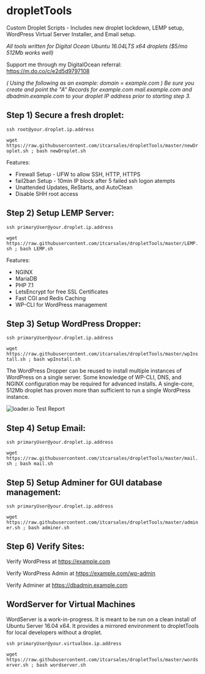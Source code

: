# dropletTools
Custom Droplet Scripts - Includes new droplet lockdown, LEMP setup, WordPress Virtual Server Installer, and Email setup.

*All tools written for Digital Ocean Ubuntu 16.04LTS x64 droplets ($5/mo 512Mb works well)*

Support me through my DigitalOcean referral: https://m.do.co/c/e2d5d9797108



*( Using the following as an example: domain = example.com ) Be sure you create and point the "A" Records for example.com mail.example.com and dbadmin.example.com to your droplet IP address prior to starting step 3.*

## Step 1) Secure a fresh droplet:

```ssh root@your.droplet.ip.address```

```wget https://raw.githubusercontent.com/itcarsales/dropletTools/master/newDroplet.sh ; bash newDroplet.sh```

Features:

- Firewall Setup - UFW to allow SSH, HTTP, HTTPS
- fail2ban Setup - 10min IP block after 5 failed ssh logon atempts
- Unattended Updates, ReStarts, and AutoClean
- Disable SHH root access



## Step 2) Setup LEMP Server:

```ssh primaryUser@your.droplet.ip.address```

```wget https://raw.githubusercontent.com/itcarsales/dropletTools/master/LEMP.sh ; bash LEMP.sh```

Features:

- NGINX
- MariaDB
- PHP 7.1
- LetsEncrypt for free SSL Certificates
- Fast CGI and Redis Caching
- WP-CLI for WordPress management


## Step 3) Setup WordPress Dropper:

```ssh primaryUser@your.droplet.ip.address```

```wget https://raw.githubusercontent.com/itcarsales/dropletTools/master/wpInstall.sh ; bash wpInstall.sh```

The WordPress Dropper can be reused to install multiple instances of WordPress on a single server.  Some knowledge of WP-CLI, DNS, and NGINX configuration may be required for advanced installs.  A single-core, 512Mb droplet has proven more than sufficient to run a single WordPress instance.

![loader.io Test Report](https://github.com/itcarsales/dropletTools/raw/master/loadTest.jpg)


## Step 4) Setup Email:

```ssh primaryUser@your.droplet.ip.address```

```wget https://raw.githubusercontent.com/itcarsales/dropletTools/master/mail.sh ; bash mail.sh```


## Step 5) Setup Adminer for GUI database management:

```ssh primaryUser@your.droplet.ip.address```

```wget https://raw.githubusercontent.com/itcarsales/dropletTools/master/adminer.sh ; bash adminer.sh```


## Step 6) Verify Sites:

Verify WordPress at https://example.com

Verify WordPress Admin at https://example.com/wp-admin

Verify Adminer at https://dbadmin.example.com

## WordServer for Virtual Machines

WordServer is a work-in-progress.  It is meant to be run on a clean install of Ubuntu Server 16.04 x64.  It provides a mirrored environment to dropletTools for local developers without a droplet.

```ssh primaryUser@your.virtualbox.ip.address```

```wget https://raw.githubusercontent.com/itcarsales/dropletTools/master/wordserver.sh ; bash wordserver.sh```

